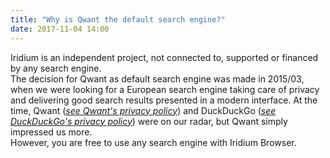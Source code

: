 ```yaml
---
title: "Why is Qwant the default search engine?"
date: 2017-11-04 14:00
---
```


Iridium is an independent project, not connected to, supported or financed by any search engine.    
The decision for Qwant as default search engine was made in 2015/03, when we were looking for a European search engine taking care of privacy and delivering good search results presented in a modern interface. 
At the time, Qwant (*[see Qwant's privacy policy](https://about.qwant.com/legal/privacy/ "see Qwant's privacy policy")*) and DuckDuckGo (*[see DuckDuckGo's privacy policy](https://duckduckgo.com/privacy "see DuckDuckGo's privacy policy")*) were on our radar, but Qwant simply impressed us more.     
However, you are free to use any search engine with Iridium Browser.
